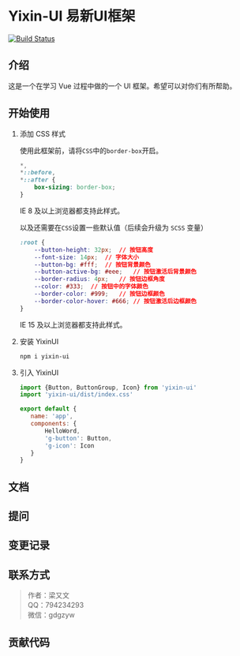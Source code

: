 # Yixin-UI 易新UI框架

[![Build Status](https://travis-ci.org/Layouwen/Yixin-UI.svg?branch=master)](https://travis-ci.org/Layouwen/Yixin-UI)

## 介绍

这是一个在学习 Vue 过程中做的一个 UI 框架。希望可以对你们有所帮助。

## 开始使用

1. 添加 CSS 样式

    使用此框架前，请将`CSS`中的`border-box`开启。
    
    ```css
    *,
    *::before,
    *::after {
        box-sizing: border-box;
    }
    ```
    
    IE 8 及以上浏览器都支持此样式。
    
    以及还需要在`CSS`设置一些默认值（后续会升级为 `SCSS` 变量）
    
    ```css
    :root {
        --button-height: 32px;  // 按钮高度
        --font-size: 14px;  // 字体大小
        --button-bg: #fff;  // 按钮背景颜色
        --button-active-bg: #eee;   // 按钮激活后背景颜色
        --border-radius: 4px;   // 按钮边框角度
        --color: #333;  // 按钮中的字体颜色
        --border-color: #999;   // 按钮边框颜色
        --border-color-hover: #666; // 按钮激活后边框颜色
    }
    ```
    
    IE 15 及以上浏览器都支持此样式。
    
2. 安装 YixinUI

   ```bash
   npm i yixin-ui
   ```

3. 引入 YixinUI

    ```js
    import {Button, ButtonGroup, Icon} from 'yixin-ui'
    import 'yixin-ui/dist/index.css'
    
    export default {   
       name: 'app',
       components: {
           HelloWord,
           'g-button': Button,
           'g-icon': Icon
       }
    }
    ```

## 文档

## 提问

## 变更记录

## 联系方式

> 作者：梁又文  
> QQ：794234293  
> 微信：gdgzyw

## 贡献代码